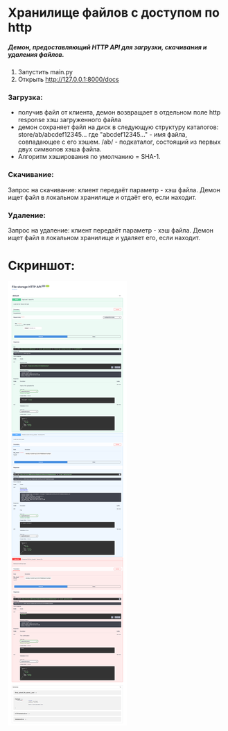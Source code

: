 # Хранилище файлов с доступом по http
##### Демон, предоставляющий HTTP API для загрузки, скачивания и удаления файлов.

1. Запустить main.py
2. Открыть http://127.0.0.1:8000/docs

### Загрузка:
- получив файл от клиента, демон возвращает в отдельном поле http
response хэш загруженного файла
- демон сохраняет файл на диск в следующую структуру каталогов:
   store/ab/abcdef12345...
   где "abcdef12345..." - имя файла, совпадающее с его хэшем.
/ab/  - подкаталог, состоящий из первых двух символов хэша файла.
- Алгоритм хэширования по умолчанию = SHA-1.

### Скачивание:
Запрос на скачивание: клиент передаёт параметр - хэш файла. Демон ищет
файл в локальном хранилище и отдаёт его, если находит.

### Удаление:
Запрос на удаление: клиент передаёт параметр - хэш файла. Демон ищет
файл в локальном хранилище и удаляет его, если находит. 

# Скриншот:
![Пример](screen.png)
